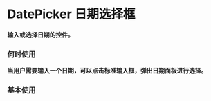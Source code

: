# DatePicker 日期选择框

**输入或选择日期的控件。**

### 何时使用

**当用户需要输入一个日期，可以点击标准输入框，弹出日期面板进行选择。**

### 基本使用

<code src="./../../demo/DatePicker/normal-usage.demo.tsx" />
